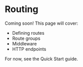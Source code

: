 # Routing

Coming soon! This page will cover:

- Defining routes
- Route groups
- Middleware
- HTTP endpoints

For now, see the Quick Start guide.
